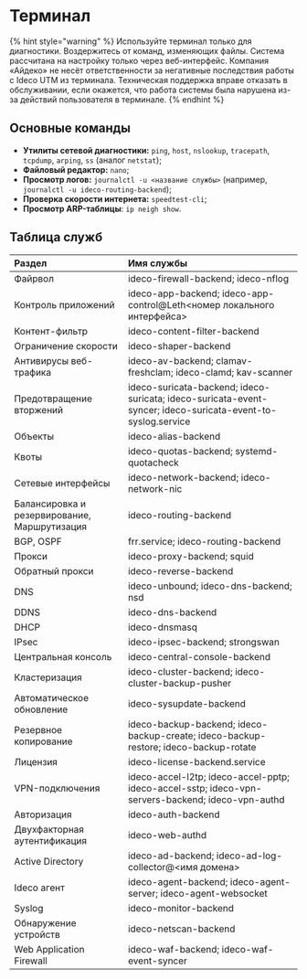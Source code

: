 # Терминал

{% hint style="warning" %}
Используйте терминал только для диагностики. Воздержитесь от команд, изменяющих файлы. Система рассчитана на настройку только через веб-интерфейс. Компания «Айдеко» не несёт ответственности за негативные последствия работы с Ideco UTM из терминала. Техническая поддержка вправе отказать в обслуживании, если окажется, что работа системы была нарушена из-за действий пользователя в терминале.
{% endhint %}

## Основные команды

* **Утилиты сетевой диагностики:** `ping`, `host`, `nslookup`, `tracepath`, `tcpdump`, `arping`, `ss` (аналог `netstat`);
* **Файловый редактор:** `nano`;
* **Просмотр логов:** `journalctl -u <название службы>` (например, `journalctl -u ideco-routing-backend`);
* **Проверка скорости интернета:** `speedtest-cli`;
* **Просмотр ARP-таблицы**: `ip neigh show`.

## Таблица служб

| Раздел                                        | Имя службы   |
| :-------------------------------------------- | :------------------------- |
| Файрвол                                       | ideco-firewall-backend; ideco-nflog |
| Контроль приложений                           | ideco-app-backend; ideco-app-control@Leth<номер локального интерфейса> |
| Контент-фильтр                                | ideco-content-filter-backend |
| Ограничение скорости                          | ideco-shaper-backend |
| Антивирусы веб-трафика                        | ideco-av-backend; clamav-freshclam; ideco-clamd; kav-scanner |
| Предотвращение вторжений                      | ideco-suricata-backend; ideco-suricata; ideco-suricata-event-syncer; ideco-suricata-event-to-syslog.service |
| Объекты                                       | ideco-alias-backend |
| Квоты                                         | ideco-quotas-backend; systemd-quotacheck |
| Сетевые интерфейсы                            | ideco-network-backend; ideco-network-nic |
| Балансировка и резервирование, Маршрутизация  | ideco-routing-backend |
| BGP, OSPF	                                    | frr.service; ideco-routing-backend |
| Прокси	                                    | ideco-proxy-backend; squid |
| Обратный прокси	                            | ideco-reverse-backend |
| DNS                                 	        | ideco-unbound; ideco-dns-backend; nsd |
| DDNS                                 	        | ideco-dns-backend |
| DHCP	                                        | ideco-dnsmasq |
| IPsec	                                        | ideco-ipsec-backend; strongswan |
| Центральная консоль	                        | ideco-central-console-backend |
| Кластеризация	                                | ideco-cluster-backend; ideco-cluster-backup-pusher |
| Автоматическое обновление	                    | ideco-sysupdate-backend |
| Резервное копирование                         | ideco-backup-backend; ideco-backup-create; ideco-backup-restore; ideco-backup-rotate |
| Лицензия	                                    | ideco-license-backend.service |
| VPN-подключения                          	    | ideco-accel-l2tp; ideco-accel-pptp; ideco-accel-sstp; ideco-vpn-servers-backend; ideco-vpn-authd |
| Авторизация	                                | ideco-auth-backend |
| Двухфакторная аутентификация	                | ideco-web-authd |
| Active Directory	                            | ideco-ad-backend; ideco-ad-log-collector@<имя домена> |
| Ideco агент	                                | ideco-agent-backend; ideco-agent-server; ideco-agent-websocket |
| Syslog	                                    | ideco-monitor-backend |
| Обнаружение устройств	                        | ideco-netscan-backend |
| Web Application Firewall                      | ideco-waf-backend; ideco-waf-event-syncer |
